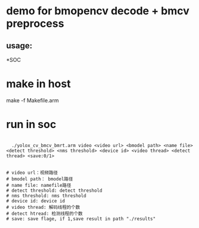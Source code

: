 # demo for bmopencv decode + bmcv preprocess
## usage:

*SOC

# make in host
make -f Makefile.arm

# run in soc

```shell

  ./yolox_cv_bmcv_bmrt.arm video <video url> <bmodel path> <name file> <detect threshold> <nms threshold> <device id> <video thread> <detect thread> <save:0/1>


# video url：视频路径
# bmodel path： bmodel路径
# name file: namefile路径
# detect threshold: detect threshold
# nms threshold: nms threshold
# device id: device id
# video thread: 解码线程的个数
# detect htread: 检测线程的个数
# save: save flage, if 1,save result in path "./results"


```